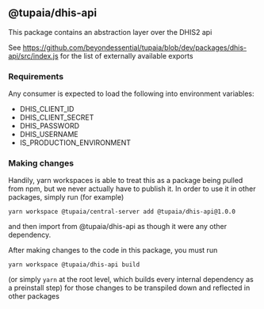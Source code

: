 ## @tupaia/dhis-api

This package contains an abstraction layer over the DHIS2 api

See https://github.com/beyondessential/tupaia/blob/dev/packages/dhis-api/src/index.js for the list of externally available exports

### Requirements

Any consumer is expected to load the following into environment variables:

- DHIS_CLIENT_ID
- DHIS_CLIENT_SECRET
- DHIS_PASSWORD
- DHIS_USERNAME
- IS_PRODUCTION_ENVIRONMENT

### Making changes

Handily, yarn workspaces is able to treat this as a package being pulled from npm, but we never
actually have to publish it. In order to use it in other packages, simply run (for example)

```
yarn workspace @tupaia/central-server add @tupaia/dhis-api@1.0.0
```

and then import from @tupaia/dhis-api as though it were any other dependency.

After making changes to the code in this package, you must run

```
yarn workspace @tupaia/dhis-api build
```

(or simply `yarn` at the root level, which builds every internal dependency as a preinstall step)
for those changes to be transpiled down and reflected in other packages
